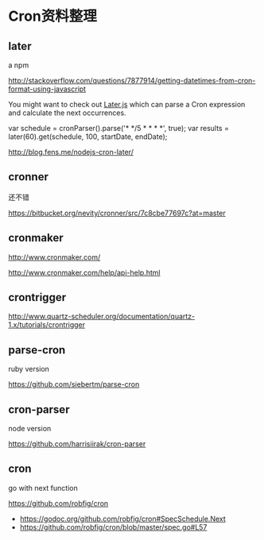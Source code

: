 # Cron资料整理


## later

a npm 

http://stackoverflow.com/questions/7877914/getting-datetimes-from-cron-format-using-javascript



You might want to check out [Later.js](https://github.com/bunkat/later) which can parse a Cron expression and calculate the next occurrences.

var schedule = cronParser().parse('* */5 * * * *', true);
var results = later(60).get(schedule, 100, startDate, endDate);

http://blog.fens.me/nodejs-cron-later/

## cronner
 
还不错

https://bitbucket.org/nevity/cronner/src/7c8cbe77697c?at=master


## cronmaker

http://www.cronmaker.com/

http://www.cronmaker.com/help/api-help.html

## crontrigger

http://www.quartz-scheduler.org/documentation/quartz-1.x/tutorials/crontrigger

## parse-cron

ruby version

https://github.com/siebertm/parse-cron

## cron-parser

node version

https://github.com/harrisiirak/cron-parser

## cron

go  with next function

https://github.com/robfig/cron

- https://godoc.org/github.com/robfig/cron#SpecSchedule.Next
- https://github.com/robfig/cron/blob/master/spec.go#L57

